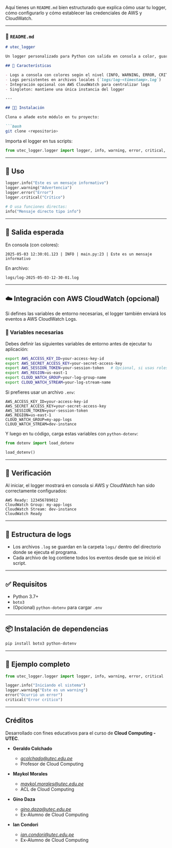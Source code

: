 Aquí tienes un `README.md` bien estructurado que explica cómo usar tu logger, cómo configurarlo y cómo establecer las credenciales de AWS y CloudWatch.

---

### 📄 `README.md`

````markdown
# utec_logger

Un logger personalizado para Python con salida en consola a color, guardado en archivos locales y soporte opcional para AWS CloudWatch Logs.

## 🚀 Características

- Logs a consola con colores según el nivel (INFO, WARNING, ERROR, CRITICAL)
- Logs persistentes en archivos locales (`logs/log-<timestamp>.log`)
- Integración opcional con AWS CloudWatch para centralizar logs
- Singleton: mantiene una única instancia del logger

---

## 🧑‍💻 Instalación

Clona o añade este módulo en tu proyecto:

```bash
git clone <repositorio>
````

Importa el logger en tus scripts:

```python
from utec_logger.logger import logger, info, warning, error, critical, Level
```

---

## 📝 Uso

```python
logger.info("Este es un mensaje informativo")
logger.warning("Advertencia")
logger.error("Error")
logger.critical("Crítico")

# O usa funciones directas:
info("Mensaje directo tipo info")
```

---

## 🧾 Salida esperada

En consola (con colores):

```
2025-05-03 12:30:01.123 | INFO | main.py:23 | Este es un mensaje informativo
```

En archivo:

```
logs/log-2025-05-03-12-30-01.log
```

---

## ☁️ Integración con AWS CloudWatch (opcional)

Si defines las variables de entorno necesarias, el logger también enviará los eventos a AWS CloudWatch Logs.

### 🔐 Variables necesarias

Debes definir las siguientes variables de entorno antes de ejecutar tu aplicación:

```bash
export AWS_ACCESS_KEY_ID=your-access-key-id
export AWS_SECRET_ACCESS_KEY=your-secret-access-key
export AWS_SESSION_TOKEN=your-session-token   # Opcional, si usas roles temporales
export AWS_REGION=us-east-1
export CLOUD_WATCH_GROUP=your-log-group-name
export CLOUD_WATCH_STREAM=your-log-stream-name
```

Si prefieres usar un archivo `.env`:

```env
AWS_ACCESS_KEY_ID=your-access-key-id
AWS_SECRET_ACCESS_KEY=your-secret-access-key
AWS_SESSION_TOKEN=your-session-token
AWS_REGION=us-east-1
CLOUD_WATCH_GROUP=my-app-logs
CLOUD_WATCH_STREAM=dev-instance
```

Y luego en tu código, carga estas variables con `python-dotenv`:

```python
from dotenv import load_dotenv

load_dotenv()
```

---

## 🧪 Verificación

Al iniciar, el logger mostrará en consola si AWS y CloudWatch han sido correctamente configurados:

```
AWS Ready: 123456789012
CloudWatch Group: my-app-logs
CloudWatch Stream: dev-instance
CloudWatch Ready
```

---

## 📁 Estructura de logs

* Los archivos `.log` se guardan en la carpeta `logs/` dentro del directorio donde se ejecuta el programa.
* Cada archivo de log contiene todos los eventos desde que se inició el script.

---

## ✅ Requisitos

* Python 3.7+
* `boto3`
* (Opcional) `python-dotenv` para cargar `.env`

---

## 📦 Instalación de dependencias

```bash
pip install boto3 python-dotenv
```

---

## 🧊 Ejemplo completo

```python
from utec_logger.logger import logger, info, warning, error, critical

logger.info("Iniciando el sistema")
logger.warning("Este es un warning")
error("Ocurrió un error")
critical("Error crítico")
```

---

## Créditos

Desarrollado con fines educativos para el curso de **Cloud Computing - UTEC**.

- **Geraldo Colchado**
    - *[gcolchado@utec.edu.pe](mailto:gcolchado@utec.edu.pe)*
    - Profesor de Cloud Computing

- **Maykol Morales**
    - *[maykol.morales@utec.edu.pe](mailto:maykol.morales@utec.edu.pe)*
    - ACL de Cloud Computing

- **Gino Daza**
    - *[gino.daza@utec.edu.pe](mailto:gino.daza@utec.edu.pe)*
    - Ex-Alumno de Cloud Computing

- **Ian Condori**
    - *[ian.condori@utec.edu.pe](mailto:ian.condori@utec.edu.pe)*
    - Ex-Alumno de Cloud Computing